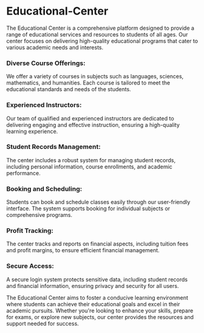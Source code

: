 # Educational-Center
<p>The Educational Center is a comprehensive platform designed to provide a range of educational services and resources to students of all ages. Our center focuses on delivering high-quality educational programs that cater to various academic needs and interests.</p>
<h3>Diverse Course Offerings:</h3> We offer a variety of courses in subjects such as languages, sciences, mathematics, and humanities. Each course is tailored to meet the educational standards and needs of the students.
<h3>Experienced Instructors:</h3> Our team of qualified and experienced instructors are dedicated to delivering engaging and effective instruction, ensuring a high-quality learning experience.
<h3>Student Records Management:</h3> The center includes a robust system for managing student records, including personal information, course enrollments, and academic performance.
<h3>Booking and Scheduling:</h3> Students can book and schedule classes easily through our user-friendly interface. The system supports booking for individual subjects or comprehensive programs.
<h3>Profit Tracking:</h3> The center tracks and reports on financial aspects, including tuition fees and profit margins, to ensure efficient financial management.
<h3>Secure Access:</h3> A secure login system protects sensitive data, including student records and financial information, ensuring privacy and security for all users.
<p>The Educational Center aims to foster a conducive learning environment where students can achieve their educational goals and excel in their academic pursuits. Whether you're looking to enhance your skills, prepare for exams, or explore new subjects, our center provides the resources and support needed for success.</p>
